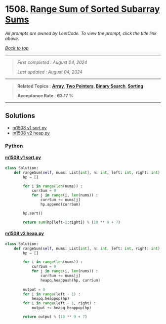 # 1508. [Range Sum of Sorted Subarray Sums](<https://leetcode.com/problems/range-sum-of-sorted-subarray-sums>)

*All prompts are owned by LeetCode. To view the prompt, click the title link above.*

*[Back to top](<../README.md>)*

------

> *First completed : August 04, 2024*
>
> *Last updated : August 04, 2024*

------

> **Related Topics** : **[Array](<by_topic/Array.md>), [Two Pointers](<by_topic/Two Pointers.md>), [Binary Search](<by_topic/Binary Search.md>), [Sorting](<by_topic/Sorting.md>)**
>
> **Acceptance Rate** : **63.17 %**

------

## Solutions

- [m1508 v1 sort.py](<../my-submissions/m1508 v1 sort.py>)
- [m1508 v2 heap.py](<../my-submissions/m1508 v2 heap.py>)
### Python
#### [m1508 v1 sort.py](<../my-submissions/m1508 v1 sort.py>)
```Python
class Solution:
    def rangeSum(self, nums: List[int], n: int, left: int, right: int) -> int:
        hp = []

        for i in range(len(nums)) :
            currSum = 0
            for j in range(i, len(nums)) :
                currSum += nums[j]
                hp.append(currSum)

        hp.sort()

        return sum(hp[left-1:right]) % (10 ** 9 + 7)
```

#### [m1508 v2 heap.py](<../my-submissions/m1508 v2 heap.py>)
```Python
class Solution:
    def rangeSum(self, nums: List[int], n: int, left: int, right: int) -> int:
        hp = []

        for i in range(len(nums)) :
            currSum = 0
            for j in range(i, len(nums)) :
                currSum += nums[j]
                heapq.heappush(hp, currSum)
        
        output = 0
        for i in range(left - 1) :
            heapq.heappop(hp)
        for i in range(left - 1, right) :
            output += heapq.heappop(hp)

        return output % (10 ** 9 + 7)
```

